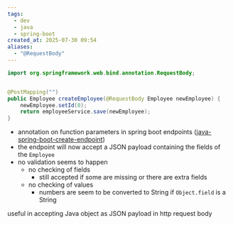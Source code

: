 ```yaml
---
tags:
  - dev
  - java
  - spring-boot
created_at: 2025-07-30 09:54
aliases:
  - "@RequestBody"
---
```

```java
import org.springframework.web.bind.annotation.RequestBody;


@PostMapping("")
public Employee createEmployee(@RequestBody Employee newEmployee) {
	newEmployee.setId(0);
	return employeeService.save(newEmployee);
}

```
- annotation on function parameters in spring boot endpoints ([java-spring-boot-create-endpoint](dev/java/spring/java-spring-boot-create-endpoint.md))
- the endpoint will now accept a JSON payload containing the fields of the `Employee`
- no validation seems to happen
	- no checking of fields
		- still accepted if some are missing or there are extra fields
	- no checking of values
		- numbers are seem to be converted to String if `Object.field` is a String

useful in accepting Java object as JSON payload in http request body